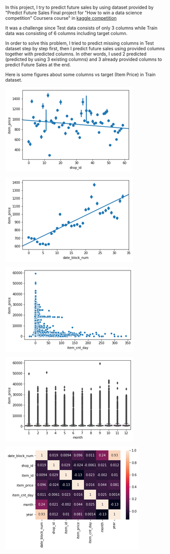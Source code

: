 In this project, I try to predict future sales by using dataset provided by "Predict Future Sales
Final project for "How to win a data science competition" Coursera course" in [kaggle competition](https://www.kaggle.com/c/competitive-data-science-predict-future-sales)

It was a challenge since Test data consists of only 3 columns while Train data was consisting of 6 columns including target column.

In order to solve this problem, I tried to predict missing columns in Test dataset step by step first, then I predict future sales using provided columns together with predicted columns. 
In other words, I used 2 predicted (predicted by using 3 existing columns) and 3 already provided columns to predict Future Sales at the end.

Here is some figures about some columns vs target (Item Price) in Train dataset.

![Shop id vs Item price](fig1.png)

![Data block num vs Item price](fig2.png)

![Shop id vs Item price](fig3.png)

![Data block num vs Item price](fig4.png)

![Shop id vs Item price](fig5.png)
